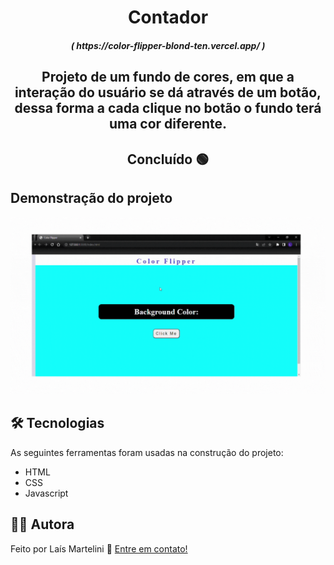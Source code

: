 <h1 align="center">Contador</h1>

<h5 align= "center">( https://color-flipper-blond-ten.vercel.app/ )</h5>

<h2 align="center">
    Projeto de um fundo de cores, em que a interação do usuário se dá através de um botão, dessa forma a cada clique no botão o fundo terá uma cor diferente.
</h2>

<h2 align="center"> 
	Concluído 🟢
</h2>

<h2> 
	Demonstração do projeto
</h2>
<img src="imagens/color-flipper.gif" alt="Demonstração do projeto">

<h2> 
	 🛠 Tecnologias
</h2>

As seguintes ferramentas foram usadas na construção do projeto:

- HTML
- CSS
- Javascript


## 👩🏻 Autora

Feito por Laís Martelini 👋 [Entre em contato!](https://www.linkedin.com/in/la%C3%ADs-martelini-12ab66226/)
